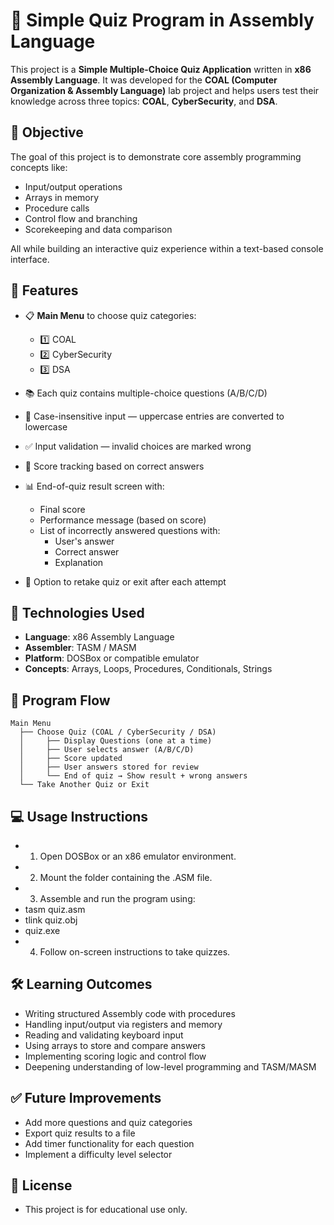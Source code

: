 # 🧠 Simple Quiz Program in Assembly Language

This project is a **Simple Multiple-Choice Quiz Application** written in **x86 Assembly Language**. It was developed for the **COAL (Computer Organization & Assembly Language)** lab project and helps users test their knowledge across three topics: **COAL**, **CyberSecurity**, and **DSA**.

## 🎯 Objective

The goal of this project is to demonstrate core assembly programming concepts like:

- Input/output operations
- Arrays in memory
- Procedure calls
- Control flow and branching
- Scorekeeping and data comparison

All while building an interactive quiz experience within a text-based console interface.


## 🧩 Features

- 📋 **Main Menu** to choose quiz categories:  
  - 1️⃣ COAL  
  - 2️⃣ CyberSecurity  
  - 3️⃣ DSA

- 📚 Each quiz contains multiple-choice questions (A/B/C/D)
- 🔡 Case-insensitive input — uppercase entries are converted to lowercase
- ✅ Input validation — invalid choices are marked wrong
- 🧠 Score tracking based on correct answers
- 📊 End-of-quiz result screen with:
  - Final score
  - Performance message (based on score)
  - List of incorrectly answered questions with:
    - User's answer
    - Correct answer
    - Explanation

- 🔁 Option to retake quiz or exit after each attempt


## 🧱 Technologies Used

- **Language**: x86 Assembly Language  
- **Assembler**: TASM / MASM  
- **Platform**: DOSBox or compatible emulator  
- **Concepts**: Arrays, Loops, Procedures, Conditionals, Strings


## 🔄 Program Flow

```text
Main Menu
  ├── Choose Quiz (COAL / CyberSecurity / DSA)
  │     ├── Display Questions (one at a time)
  │     ├── User selects answer (A/B/C/D)
  │     ├── Score updated
  │     ├── User answers stored for review
  │     └── End of quiz → Show result + wrong answers
  └── Take Another Quiz or Exit
```

## 💻 Usage Instructions

- 1. Open DOSBox or an x86 emulator environment.
- 2. Mount the folder containing the .ASM file.
- 3. Assemble and run the program using:
-    tasm quiz.asm
-    tlink quiz.obj
-    quiz.exe
- 4. Follow on-screen instructions to take quizzes.

## 🛠️ Learning Outcomes

- Writing structured Assembly code with procedures
- Handling input/output via registers and memory
- Reading and validating keyboard input
- Using arrays to store and compare answers
- Implementing scoring logic and control flow
- Deepening understanding of low-level programming and TASM/MASM

## ✅ Future Improvements

- Add more questions and quiz categories
- Export quiz results to a file
- Add timer functionality for each question
- Implement a difficulty level selector

## 📃 License

- This project is for educational use only.

